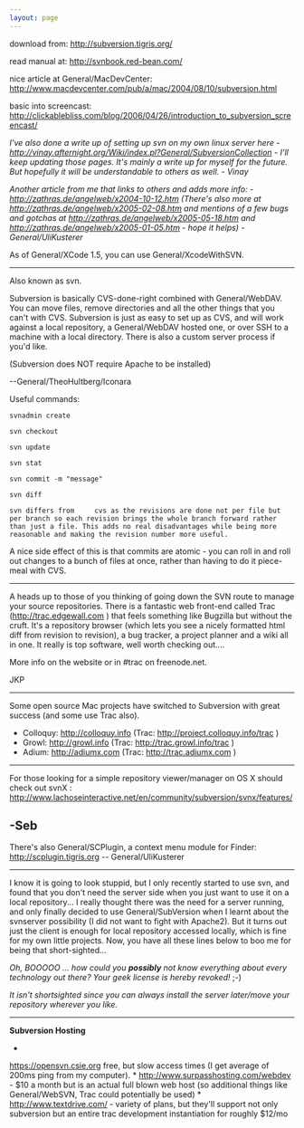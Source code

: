 ```yaml
---
layout: page
---
```




download from: http://subversion.tigris.org/

read manual at: http://svnbook.red-bean.com/

nice article at General/MacDevCenter: http://www.macdevcenter.com/pub/a/mac/2004/08/10/subversion.html

basic into screencast: http://clickablebliss.com/blog/2006/04/26/introduction_to_subversion_screencast/

*I've also done a write up of setting up svn on my own linux server here - http://vinay.afternight.org/Wiki/index.pl?General/SubversionCollection - I'll keep updating those pages.   It's mainly a write up for myself for the future.  But hopefully it will be understandable to others as well.  - Vinay*

*Another article from me that links to others and adds more info: - http://zathras.de/angelweb/x2004-10-12.htm (There's also more at http://zathras.de/angelweb/x2005-02-08.htm and mentions of a few bugs and gotchas at http://zathras.de/angelweb/x2005-05-18.htm and http://zathras.de/angelweb/x2005-01-05.htm - hope it helps)  - General/UliKusterer*

As of General/XCode 1.5, you can use General/XcodeWithSVN.

----

Also known as svn.

Subversion is basically CVS-done-right combined with General/WebDAV. You can move files, remove directories and all the other things that you can't with CVS. Subversion is just as easy to set up as CVS, and will work against a local repository, a General/WebDAV hosted one, or over SSH to a machine with a local directory. There is also a custom server process if you'd like.

(Subversion does NOT require Apache to be installed)

--General/TheoHultberg/Iconara

Useful commands:

    svnadmin create

    svn checkout

    svn update

    svn stat

    svn commit -m "message"

    svn diff

    svn differs from     cvs as the revisions are done not per file but per branch so each revision brings the whole branch forward rather than just a file. This adds no real disadvantages while being more reasonable and making the revision number more useful.

A nice side effect of this is that commits are atomic - you can roll in and roll out changes to a bunch of files  at once, rather than having to do it piece-meal with CVS.

----

A heads up to those of you thinking of going down the SVN route to manage your source repositories.  There is a fantastic web front-end called Trac (http://trac.edgewall.com ) that feels something like Bugzilla but without the cruft.  It's a repository browser (which lets you see a nicely formatted html diff from revision to revision), a bug tracker, a project planner and a wiki all in one.  It really is top software, well worth checking out....

More info on the website or in #trac on freenode.net.  

JKP


----

Some open source Mac projects have switched to Subversion with great success (and some use Trac also).


* Colloquy: http://colloquy.info (Trac: http://project.colloquy.info/trac )
* Growl: http://growl.info (Trac: http://trac.growl.info/trac )
* Adium: http://adiumx.com (Trac: http://trac.adiumx.com )


---- 

For those looking for a simple repository viewer/manager on OS X should check out svnX : http://www.lachoseinteractive.net/en/community/subversion/svnx/features/

-Seb
----


There's also General/SCPlugin, a context menu module for Finder: http://scplugin.tigris.org -- General/UliKusterer

----

I know it is going to look stuppid, but I only recently started to use svn, and found that you don't need the server side when you just want to use it on a local repository... I really thought there was the need for a server running, and only finally decided to use General/SubVersion when I learnt about the svnserver possibility (I did not want to fight with Apache2). But it turns out just the client is enough for local repository accessed locally, which is fine for my own little projects. Now, you have all these lines below to boo me for being that short-sighted...

*Oh, BOOOOO ... how could you **possibly** not know everything about every technology out there? Your geek license is hereby revoked!* ;-)

*It isn't shortsighted since you can always install the server later/move your repository wherever you like.*

----

**Subversion Hosting**


*
https://opensvn.csie.org free, but slow access times (I get average of 200ms ping from my computer).
*
http://www.surpasshosting.com/webdev - $10 a month but is an actual full blown web host (so additional things like General/WebSVN, Trac could potentially be used)
*
http://www.textdrive.com/ - variety of plans, but they'll support not only subversion but an entire trac development instantiation for roughly $12/mo